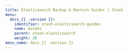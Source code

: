 ```yaml
---
title: Elasticsearch Backup & Restore Guides | Stash
menu:
  docs_{{ .version }}:
    identifier: stash-elasticsearch-guides
    name: Guides
    parent: stash-elasticsearch
    weight: 30
menu_name: docs_{{ .version }}
---
```



